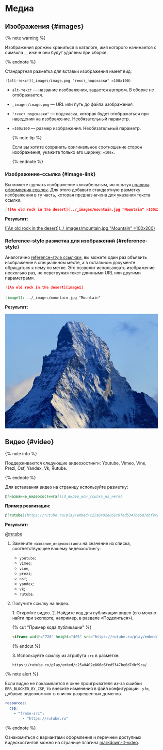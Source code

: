 # Медиа

## Изображения {#images}

{% note warning %}

Изображения должны храниться в каталоге, имя которого начинается с символа `_`, иначе они будут удалены при сборке.

{% endnote %}

Стандартная разметка для вставки изображения имеет вид:
```
![alt-текст](_images/image.png "текст_подсказки" =100x100)
```

  * `alt-текст` —  название изображения, задается автором. В сборке не отображается.
  * `_images/image.png` — URL или путь до файла изображения.
  * `"текст_подсказки"` — подсказка, которая будет отображаться при наведении на изображение. Необязательный параметр.
  * `=100x100` — размер изображения. Необязательный параметр.

    {% note tip %}

    Если вы хотите сохранить оригинальное соотношение сторон изображения, укажите только его ширину: `=100x`.

    {% endnote %}

### Изображение-ссылка {#image-link}

Вы можете сделать изображение кликабельным, используя [правила оформления ссылок](./links.md). Для этого добавьте стандартную разметку изображения в ту часть, которая предназначена для указания текста ссылки.

```markdown
[![An old rock in the desert](../_images/mountain.jpg "Mountain" =100x200)](https://yandex.com/images/search?text=mountain)
```

**Результат:**

[![An old rock in the desert](../_images/mountain.jpg "Mountain" =100x200)](https://yandex.com/images/search?text=mountain)

### Reference-style разметка для изображений {#reference-style}

Аналогично [reference-style ссылкам](./links.md#reference-style), вы можете один раз объявить изображение в специальном месте, а в остальном документе обращаться к нему по метке. Это позволит использовать изображение несколько раз, не перегружая текст длинными URL или другими параметрами.

```markdown
![An old rock in the desert][image1]

[image1]: ../_images/mountain.jpg "Mountain"
```

**Результат:**

![An old rock in the desert][image1]

[image1]: ../_images/mountain.jpg "Mountain"

## Видео {#video}

{% note info %}

Поддерживаются следующие видеохостинги: Youtube, Vimeo, Vine, Prezi, Osf, Yandex, Vk, Rutube.

{% endnote %}

Для встаивания видео на страницу используйте разметку:

```markdown
@[название_видеохостинга](id_видео_или_ссылка_на_него)
```

**Пример реализации:**

```markdown
@[rutube](https://rutube.ru/play/embed/c25a0402e866c6fed5347be6d7dbf9ca/)
```

**Результат:**

@[rutube](https://rutube.ru/play/embed/c25a0402e866c6fed5347be6d7dbf9ca/)

1. Замените `название_видеохостинга` на значение из списка, соответствующее вашему видеохостингу:

    - `youtube`;
    - `vimeo`;
    - `vine`;
    - `prezi`;
    - `osf`;
    - `yandex`;
    - `vk`;
    - `rutube`.

1. Получите ссылку на видео.

    1\. Откройте видео.
    2\. Найдите код для публикации видео (его можно найти при экспорте, например, в разделе «Поделиться»).

    {% cut "Пример кода публикации" %}

    ```html
    <iframe width="720" height="405" src="https://rutube.ru/play/embed/c25a0402e866c6fed5347be6d7dbf9ca/" frameBorder="0" allow="clipboard-write; autoplay" webkitAllowFullScreen mozallowfullscreen allowFullScreen></iframe>
    ```

    {% endcut %}

    3\. Используйте ссылку из атрибута `src` в разметке.

    ```html
    https://rutube.ru/play/embed/c25a0402e866c6fed5347be6d7dbf9ca/
    ```

{% note alert %}

Если видео не показывается в окне проигрывателя из-за ошибки `ERR_BLOCKED_BY_CSP`, то внесите изменения в файл конфигурации `.yfm`, добавив видеохостинг в список разрешенных доменов.

```yaml
resources:
  csp:
    - "frame-src":
        - "https://rutube.ru"
```

{% endnote %}

Ознакомиться с вариантами оформления и перечнем доступных видеохостингов можно на странице плагина [markdown-it-video](https://www.npmjs.com/package/markdown-it-video).